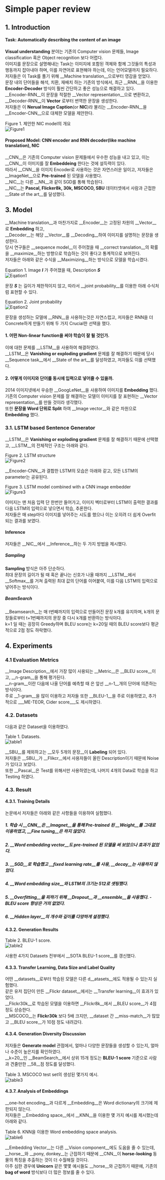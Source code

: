 # Simple paper review
## 1. Introduction
#### Task: Automatically describing the content of an image
__Visual understanding__ 분야는 기존의 Computer vision 문제들, Image classification 혹은 Object recognition 보다 어렵다.  
이미지를 문장으로 설명해내는 Task는 이미지에 포함된 객체와 함께 그것들의 특성과 행동까지 잡아내야 하며, 이를 자연어로 표현해야 하는데, 이는 언어모델까지 필요하다.  
저자들은 이 Task를 풀기 위해 __Machine translation__으로부터 영감을 얻었다.  
문장 내의 단어들을 해석, 치환, 재배치 하는 기존의 방식에서, 최근 __RNN__을 이용한 __Encoder-Decoder__ 방식이 훨씬 간단하고 좋은 성능으로 해결하고 있다.  
__Encoder-RNN__이 문장을 적절한 __Vector representation__으로 변환하고, __Decoder-RNN__이 __Vector__ 로부터 번역한 문장을 생성한다.  
저자들은 이 __Nerual Image Caption__(or __NIC__)라 불리는 __Encoder-RNN__을 __Encoder-CNN__으로 대체한 모델을 제안한다.

Figure 1. 제안한 NIC model의 개요   
![Figure1](resources/figure1.png "figure1")

#### Proposed Model: CNN encoder and RNN decoder(like machine translation), NIC
__CNN__은 기존의 Computer vision 문제들에서 우수한 성능을 내고 있고, 이는 __CNN__이 이미지를 잘 __Embeddeing__ 한다는 것에 설득력이 있다.  
따라서 __CNN__을 이미지 Encoder로 사용하는 것은 자연스러운 일이고, 저자들은 __ImageNet__으로 __Pre-trained__ 된 모델을 사용했다.  
__NIC__는 다른 __NN__과 같이 SGD를 통해 학습된다.  
__NIC__는 __Pascal, Flicker8k, 30k, MSCOCO, SBU__ 데이터셋에서 사람과 근접한 __State of the art__를 달성했다.

## 3. Model
__Machine translation__과 마찬가지로 __Encoder__는 고정된 차원의 __Vector__로 __Embedding__ 하고,  
__Decoder__는 해당 __Vector__를 __Decoding__하여 이미지를 설명하는 문장을 생성한다.  
당시 연구들은 __sequence model__이 주어졌을 때 __correct translation__의 확률을 __maximize__하는 방향으로 학습하는 것이 좋다고 통계적으로 보여진다.  
저자들은 아래와 같은 수식을 __Maximizing__하는 방식으로 모델을 학습시켰다.

Equation 1. Image __*I*__ 가 주어졌을 때, Description __*S*__  
![Eqation1](resources/equation1.png "equation1")

문장 __*S*__ 는 길이가 제한적이지 않고, 따라서 __joint probability__를 이용한 아래 수식처럼 표현할 수 있다.

Equation 2. Joint probability  
![Eqation2](resources/equation2.png "equation2")

문장을 생성하는 모델에 __RNN__을 사용하는것은 자연스럽고, 저자들은 RNN을 더 Concrete하게 만들기 위해 두 가지 Crucial한 선택을 했다.  

#### 1. 어떤 Non-linear function을 써야 학습이 잘 될 것인가.  
이에 대한 문제를 __LSTM__을 사용하여 해결하였다.  
__LSTM__은 __Vanishing or exploding gradient__ 문제를 잘 해결하기 때문에 당시 __Sequence task__에서 __State of the art__를 달성하였고, 저자들도 이를 선택했다.   

#### 2. 어떻게 이미지와 단어를 동시에 입력으로 넣어줄 수 있을까.  
2014 이미지넷에서 우승한 __GoogLeNet__을 사용하여 이미지를 __Embedding__ 했다.  
기존의 Computer vision 문제를 잘 해결하는 모델이 이미지를 잘 표현하는 __Vector representation__를 만들 것이라 생각했다.  
또한 __문장을 Word 단위로 Split__ 하여 __Image vector__와 같은 차원으로 __Embedding__ 했다. 

### 3.1. LSTM based Sentence Generator
__LSTM__은 __Vanishing or exploding gradient__ 문제를 잘 해결하기 때문에 선택했고, __LSTM__의 전체적인 구조는 아래와 같다.  

Figure 2. LSTM structure  
![Figure2](resources/figure2.png "figure2")

__Encoder-CNN__과 결합한 LSTM의 모습은 아래와 같고, 모든 LSTM의 parameter는 공유된다.

Figure 3. LSTM model combined with a CNN image embedder  
![Figure3](resources/figure3.png "figure3")

이미지는 맨 처음 입력 단 한번만 들어가고, 이미지 벡터로부터 LSTM이 출력한 결과를 다음 LSTM의 입력으로 넣으면서 학습, 추론한다.  
저자들은 매 step마다 이미지를 넣어주는 시도를 했으나 이는 오히려 더 쉽게 Overfit 되는 결과를 보였다.  

#### Inference
저자들은 __NIC__에서 __Inference__하는 두 가지 방법을 제시했다.  

##### Sampling
__Sampling__ 방식은 아주 단순하다.  
최대 문장의 길이가 될 때 혹은 끝나는 신호가 나올 때까지 __LSTM__에서 __Softmax__를 거쳐 출력된 최대 값의 단어를 이어붙여, 이를 다음 LSTM의 입력으로 넣어주는 방식이다.

##### BeamSearch
__Beamsearch__는 매 t번째까지의 입력으로 만들어진 문장 k개를 유지하며, k개의 문장들로부터 t+1번째까지의 문장 중 다시 k개를 반환하는 방식이다.  
k=1 일 때는 굉장히 Greedy하며 BLEU score는 k=20일 때의 BLEU score보다 평균적으로 2점 정도 하락했다.  
 
## 4. Experiments
### 4.1 Evaluation Metrics
__Image Description__에서 가장 많이 사용되는 __Metric__은 __BLEU score__이고, __n-gram__을 통해 평가된다.  
__n-gram__이란 다음에 나올 단어를 예측할 때 은 앞선 __n-1__개의 단어에 의존하는 방식이다.  
주로 __1-gram__을 많이 이용하고 저자들 또한 __BLEU-1__을 주로 이용하였고, 추가적으로 ___ME-TEOR, Cider score___도 제시하였다.

### 4.2. Datasets

다음과 같은 Dataset을 이용하였다.  

Table 1. Datasets.  
![table1](resources/table1.png "table1")

__SBU__를 제외하고는 __모두 5개의 문장__이 __Labeling__ 되어 있다.  
저자들은 __SBU__가 __Flikcr__에서 사용자들이 올린 Description이기 때문에 Noise가 있다고 보았다.  
또한 __Pascal__은 Test를 위해서만 사용하였는데, 나머지 4개의 Data로 학습을 하고 Testing 하였다.  

### 4.3. Result
#### 4.3.1. Training Details

논문에서 저자들은 아래와 같은 사항들을 이용하여 실험했다.

##### 1. 학습 시 __CNN__은 __Imagnet__을 통해 __Pre-trained__ 된 __Weight__를 그대로 이용하였고, __Fine tuning__은 하지 않았다.  
##### 2. __Word embedding vector__도 __pre-trained__ 된 모델을 써 보았으나 효과가 없었다.  
##### 3. __SGD__로 학습했고 __fixed learning rate__를 사용, __decay__는 사용하지 않았다.  
##### 4. __Word embedding size__와 LSTM의 크기는 512로 셋팅했다.  
##### 5. __Overfitting__을 피하기 위해 __Dropout__과 __ensemble__을 사용했다. - BLEU score 향상은 거의 없었다.  
##### 6. __Hidden layer__의 개수와 깊이를 다양하게 설정했다.  

#### 4.3.2. Generation Results

Table 2. BLEU-1 score.  
![table2](resources/table2.png "table2")

사용한 4가지 Datasets 전부에서 __SOTA BLEU-1 score__를 갱신했다.  

#### 4.3.3. Transfer Learning, Data Size and Label Quality

어떤 __datasets__로부터 학습된 모델은 다른 d__atasets__에도 적용될 수 있는지 실험했다.  
같은 유저 집단이 만든 __Flickr dataset__에서는 __Transfer learning__이 효과가 있었다.  
__Flickr30k__로 학습된 모델을 이용하면 __Flickr8k__에서 __BLEU score__가 4점 정도 상승한다.  
__MSCOCO__는 __Flickr30k__ 보다 5배 크지만, __dataset 간 __miss-match__가 많았고 __BLEU score__가 10점 정도 내려갔다.  

#### 4.3.4. Generation Diversity Discussion

저자들은 __Generate model__ 관점에서, 얼마나 다양한 문장들을 생성할 수 있는지, 얼마나 수준이 높은지를 확인하였다.  
__k=20__인 __BeamSearch__에서 상위 15개 정도는 __BLEU-1 score__ 기준으로 사람과 견줄만한 __58__점 정도를 달성했다.  

Table 3. MSCOCO test set의 생성된 몇가지 예시.  
![table3](resources/table3.png "table3")

#### 4.3.7. Analysis of Embeddings
__one-hot encoding__과 다르게 __Embedding__은 Word dictionary의 크기에 제한되지 않는다.  
저자들은 __Embedding space__에서 __KNN__을 이용한 몇 가지 예시를 제시했는데 아래와 같다.  

Table 6. KNN을 이용한 Word embedding space analysis.  
![table6](resources/table6.png "table6")

__Embedding Vector__는 다른 __Vision component__에도 도움을 줄 수 있는데,  
__horse__와 __pony, donkey__는 근접하기 때문에 __CNN__이 __horse-looking__ 동물의 특징을 추출하는 것이 더 수월해질 것이다.  
아주 심한 경우에 __Unicorn__ 같은 몇몇 예시들도 __horse__와 근접하기 때문에, 기존의 __bag of word__ 방식보다 더 많은 정보를 줄 수 있다.
